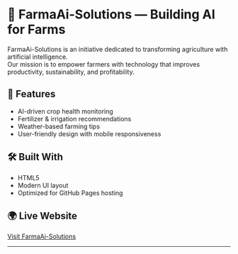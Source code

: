# 🌾 FarmaAi-Solutions — Building AI for Farms

FarmaAi-Solutions is an initiative dedicated to transforming agriculture with artificial intelligence.  
Our mission is to empower farmers with technology that improves productivity, sustainability, and profitability.

## 🚀 Features
- AI-driven crop health monitoring
- Fertilizer & irrigation recommendations
- Weather-based farming tips
- User-friendly design with mobile responsiveness

## 🛠️ Built With
- HTML5
- Modern UI layout
- Optimized for GitHub Pages hosting

## 🌍 Live Website
[Visit FarmaAi-Solutions](https://pamd005.github.io/FarmaAi-Solutions/)

---
